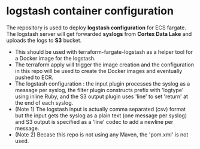 logstash container configuration
========

The repository is used to deploy **logstash configuration** for ECS fargate.
The logstash server will get forwarded **syslogs** from **Cortex Data Lake** and uploads the logs to **S3** bucket. 

* This should be used with terraform-fargate-logstash as a helper tool for a Docker image for the logstash.
* The terraform apply will trigger the image creation and the configuration in this repo will be used to create the Docker images and eventually pushed to ECR.
* The logstash configuration : the input plugin processes the syslog as a message per syslog, the filter plugin constructs prefix with 'logtype' using inline Ruby, and the S3 output plugin uses 'line' to set 'return' at the end of each syslog.
* (Note 1) The logstash input is actually comma separated (csv) format but the input gets the syslog as a plain text (one message per syslog) and S3 output is specified as a 'line' codec to add a newline per message.  
* (Note 2) Becase this repo is not using any Maven, the 'pom.xml' is not used.
